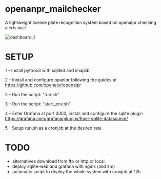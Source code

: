 # openanpr_mailchecker
A lightweight license plate recognition system based on openalpr checking alerts mail.

![dashboard_1](https://user-images.githubusercontent.com/5609877/149509811-e7f813a1-1b00-4f6a-a2bf-1bae4f45cc9f.png)

# SETUP
1 - Install python3 with sqlite3 and imaplib

2 - Install and configure opanlpr following the guides at https://github.com/openalpr/openalpr

2 - Run the script: "run.sh"

3 - Run the script: "start_env.sh"

4 - Enter Grafana at port 3000, install and configure the sqlite plugin https://grafana.com/grafana/plugins/frser-sqlite-datasource/

5 - Setup run.sh as a cronjob at the desired rate

# TODO
- alternatives download from ftp or http or local
- deploy sqlite-web and grafana with nginx (and zm)
- automatic script to deploy the whole system with cronjob at 12h
